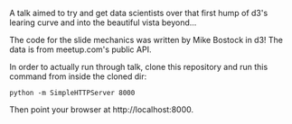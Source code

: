 A talk aimed to try and get data scientists over that first hump of d3's learing curve and into the beautiful vista beyond...

The code for the slide mechanics was written by Mike Bostock in d3! The data is from meetup.com's public API.

In order to actually run through talk, clone this repository and run this command from inside the cloned dir:

`python -m SimpleHTTPServer 8000`

Then point your browser at http://localhost:8000.
